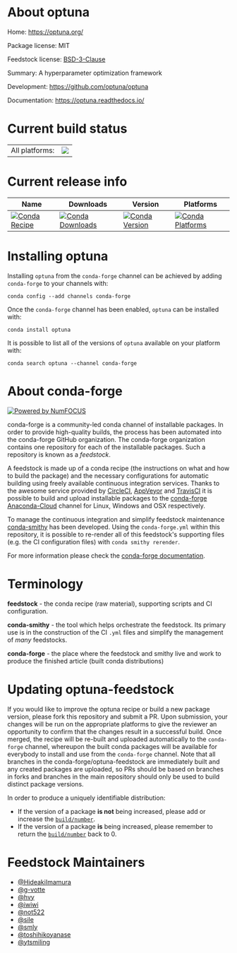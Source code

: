 About optuna
============

Home: https://optuna.org/

Package license: MIT

Feedstock license: [BSD-3-Clause](https://github.com/conda-forge/optuna-feedstock/blob/master/LICENSE.txt)

Summary: A hyperparameter optimization framework

Development: https://github.com/optuna/optuna

Documentation: https://optuna.readthedocs.io/

Current build status
====================


<table><tr><td>All platforms:</td>
    <td>
      <a href="https://dev.azure.com/conda-forge/feedstock-builds/_build/latest?definitionId=8392&branchName=master">
        <img src="https://dev.azure.com/conda-forge/feedstock-builds/_apis/build/status/optuna-feedstock?branchName=master">
      </a>
    </td>
  </tr>
</table>

Current release info
====================

| Name | Downloads | Version | Platforms |
| --- | --- | --- | --- |
| [![Conda Recipe](https://img.shields.io/badge/recipe-optuna-green.svg)](https://anaconda.org/conda-forge/optuna) | [![Conda Downloads](https://img.shields.io/conda/dn/conda-forge/optuna.svg)](https://anaconda.org/conda-forge/optuna) | [![Conda Version](https://img.shields.io/conda/vn/conda-forge/optuna.svg)](https://anaconda.org/conda-forge/optuna) | [![Conda Platforms](https://img.shields.io/conda/pn/conda-forge/optuna.svg)](https://anaconda.org/conda-forge/optuna) |

Installing optuna
=================

Installing `optuna` from the `conda-forge` channel can be achieved by adding `conda-forge` to your channels with:

```
conda config --add channels conda-forge
```

Once the `conda-forge` channel has been enabled, `optuna` can be installed with:

```
conda install optuna
```

It is possible to list all of the versions of `optuna` available on your platform with:

```
conda search optuna --channel conda-forge
```


About conda-forge
=================

[![Powered by NumFOCUS](https://img.shields.io/badge/powered%20by-NumFOCUS-orange.svg?style=flat&colorA=E1523D&colorB=007D8A)](http://numfocus.org)

conda-forge is a community-led conda channel of installable packages.
In order to provide high-quality builds, the process has been automated into the
conda-forge GitHub organization. The conda-forge organization contains one repository
for each of the installable packages. Such a repository is known as a *feedstock*.

A feedstock is made up of a conda recipe (the instructions on what and how to build
the package) and the necessary configurations for automatic building using freely
available continuous integration services. Thanks to the awesome service provided by
[CircleCI](https://circleci.com/), [AppVeyor](https://www.appveyor.com/)
and [TravisCI](https://travis-ci.com/) it is possible to build and upload installable
packages to the [conda-forge](https://anaconda.org/conda-forge)
[Anaconda-Cloud](https://anaconda.org/) channel for Linux, Windows and OSX respectively.

To manage the continuous integration and simplify feedstock maintenance
[conda-smithy](https://github.com/conda-forge/conda-smithy) has been developed.
Using the ``conda-forge.yml`` within this repository, it is possible to re-render all of
this feedstock's supporting files (e.g. the CI configuration files) with ``conda smithy rerender``.

For more information please check the [conda-forge documentation](https://conda-forge.org/docs/).

Terminology
===========

**feedstock** - the conda recipe (raw material), supporting scripts and CI configuration.

**conda-smithy** - the tool which helps orchestrate the feedstock.
                   Its primary use is in the construction of the CI ``.yml`` files
                   and simplify the management of *many* feedstocks.

**conda-forge** - the place where the feedstock and smithy live and work to
                  produce the finished article (built conda distributions)


Updating optuna-feedstock
=========================

If you would like to improve the optuna recipe or build a new
package version, please fork this repository and submit a PR. Upon submission,
your changes will be run on the appropriate platforms to give the reviewer an
opportunity to confirm that the changes result in a successful build. Once
merged, the recipe will be re-built and uploaded automatically to the
`conda-forge` channel, whereupon the built conda packages will be available for
everybody to install and use from the `conda-forge` channel.
Note that all branches in the conda-forge/optuna-feedstock are
immediately built and any created packages are uploaded, so PRs should be based
on branches in forks and branches in the main repository should only be used to
build distinct package versions.

In order to produce a uniquely identifiable distribution:
 * If the version of a package **is not** being increased, please add or increase
   the [``build/number``](https://conda.io/docs/user-guide/tasks/build-packages/define-metadata.html#build-number-and-string).
 * If the version of a package **is** being increased, please remember to return
   the [``build/number``](https://conda.io/docs/user-guide/tasks/build-packages/define-metadata.html#build-number-and-string)
   back to 0.

Feedstock Maintainers
=====================

* [@HideakiImamura](https://github.com/HideakiImamura/)
* [@g-votte](https://github.com/g-votte/)
* [@hvy](https://github.com/hvy/)
* [@iwiwi](https://github.com/iwiwi/)
* [@not522](https://github.com/not522)
* [@sile](https://github.com/sile/)
* [@smly](https://github.com/smly/)
* [@toshihikoyanase](https://github.com/toshihikoyanase/)
* [@ytsmiling](https://github.com/ytsmiling/)


